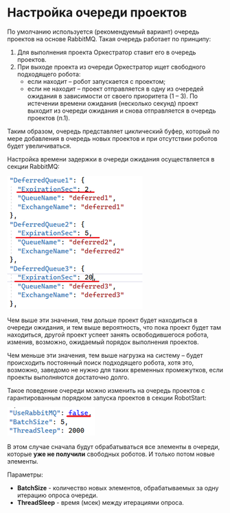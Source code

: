 # Настройка очереди проектов
По умолчанию используется (рекомендуемый вариант) очередь проектов на основе RabbitMQ. Такая очередь работает по принципу:
1.	Для выполнения проекта Оркестратор ставит его в очередь проектов.
2.	При выходе проекта из очереди Оркестратор ищет свободного подходящего робота:
    * если находит – робот запускается с проектом;
    * если не находит – проект отправляется в одну из очередей ожидания в зависимости от своего приоритета (1 – 3). По истечении времени ожидания (несколько секунд) проект выходит из очереди ожидания и снова отправляется в очередь проектов (п.1).

Таким образом, очередь представляет циклический буфер, который по мере добавления в очередь новых проектов и при отсутствии роботов будет увеличиваться.

Настройка времени задержки в очереди ожидания осуществляется в секции RabbitMQ:

![](<../../../.gitbook/assets/config-project-queue-1.png>)  

Чем выше эти значения, тем дольше проект будет находиться в очереди ожидания, и тем выше вероятность, что пока проект будет там находиться, другой проект успеет занять освободившегося робота, изменив, возможно, ожидаемый порядок выполнения проектов.

Чем меньше эти значения, тем выше нагрузка на систему – будет происходить постоянный поиск подходящего робота, хотя это, возможно, заведомо не нужно для таких временных промежутков, если проекты выполняются достаточно долго.

Такое поведение очереди можно изменить на очередь проектов с гарантированным порядком запуска проектов в секции RobotStart: 

![](<../../../.gitbook/assets/config-project-queue-2.png>)       

В этом случае сначала будут обрабатываться все элементы в очереди, которые **уже не получили** свободных роботов. И только потом новые элементы. 

Параметры:
* **BatchSize** - количество новых элементов, обрабатываемых за одну итерацию опроса очереди.
* **ThreadSleep** - время (мсек) между итерациями опроса.
